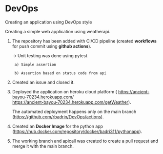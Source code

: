 # DevOps
Creating an application using DevOps style

Creating a simple web application using weatherapi.

1. The repository has been added with CI/CD pipeline (created **workflows** for push commit using **github actions**).

    -> Unit testing was done using pytest   
        
        a) Simple assertion
        
        b) Assertion based on status code from api
  
2. Created an issue and closed it.

3. Deployed the application on heroku cloud platform ( https://ancient-bayou-70234.herokuapp.com/   
                                                       https://ancient-bayou-70234.herokuapp.com/getWeather).

   The automated deployment happens only on the main branch (https://github.com/rbadrin/DevOps/actions).

4. Created an **Docker Image** for the python app (https://hub.docker.com/repository/docker/badri311/pythonapp).

5. The working branch and apicall was created to create a pull request and merge it with the main branch.







